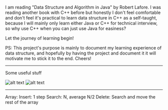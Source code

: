 I am reading "Data Structure and Algorithm in Java" by Robert Lafore. I was reading another book with C++ before but honestly I don't feel comfortable and don't feel it's practical to learn data structure in C++ as a self-taught, because I will mainly only learn either Java or C++ for technical interview, so why use C++ when you can just use Java for easiness?

Let the journey of learning begin!

PS: This project's purpose is mainly to document my learning experience of data structure, and hopefully by having the project and document it it will motivate me to stick it to the end. Cheers!

---
Some useful stuff

![alt text](ch1_assets/adv_disadv_1.png_ "stuff")
![alt text](ch1_assets/adv_disadv_2.png_ "stuff")

---

Array:
Insert: 1 step
Search: N, average N/2
Delete: Search and move the rest of the array
